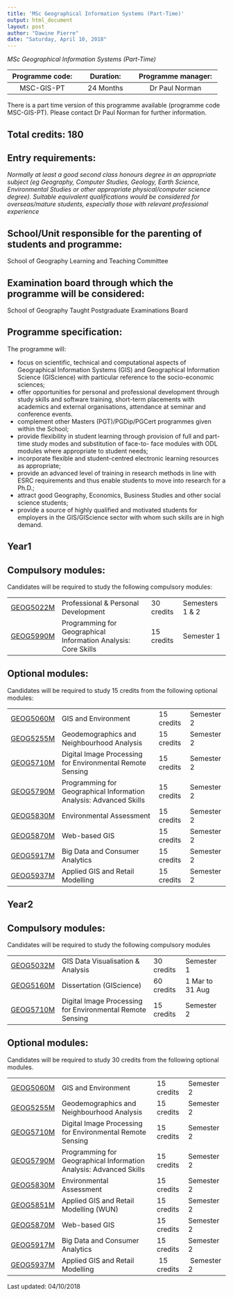 ```yaml
---
title: 'MSc Geographical Information Systems (Part-Time)'
output: html_document
layout: post
author: "Dawine Pierre"
date: "Saturday, April 10, 2018"
---
```


*MSc Geographical Information Systems (Part-Time)*

<table style="width: 484.5px;">
<thead>
<tr>
<th style="width: 157px;"><strong>Programme code:</strong></th>
<th style="width: 123px;"><strong>Duration:</strong></th>
<th style="width: 195.5px;"><strong>Programme manager:</strong></th>
</tr>
</thead>
<tbody>
<tr>
<td style="width: 157px; text-align: center;">MSC-GIS-PT</td>
<td style="width: 123px; text-align: center;">24 Months</td>
<td style="width: 195.5px; text-align: center;">Dr Paul Norman</td>
</tr>
</tbody>
</table>

There is a part time version of this programme available (programme code MSC-GIS-PT). Please contact Dr Paul Norman for further information.

## Total credits: 180
## Entry requirements:
*Normally at least a good second class honours degree in an appropriate subject (eg Geography, Computer Studies, Geology, Earth Science, Environmental Studies or other appropriate physical/computer science degree).
Suitable equivalent qualifications would be considered for overseas/mature students, especially those with relevant professional experience*
<br>

## School/Unit responsible for the parenting of students and programme:
School of Geography Learning and Teaching Committee

## Examination board through which the programme will be considered:
School of Geography Taught Postgraduate Examinations Board

## Programme specification:
The programme will: 
- focus on scientific, technical and computational aspects of Geographical Information Systems (GIS) and Geographical 
Information Science (GIScience) with particular reference to the socio-economic sciences; 
- offer opportunities for personal and professional development through study skills and software training, short-term placements with academics and external organisations, attendance at seminar and conference events.
- complement other Masters (PGT)/PGDip/PGCert programmes given within the School; 
- provide flexibility in student learning through provision of full and part-time study modes and substitution of face-to- 
face modules with ODL modules where appropriate to student needs; 
- incorporate flexible and student-centred electronic learning resources as appropriate; 
- provide an advanced level of training in research methods in line with ESRC requirements and thus enable students to move into research for a Ph.D.; 
- attract good Geography, Economics, Business Studies and other social science students;
- provide a source of highly qualified and motivated students for employers in the GIS/GIScience sector with whom such 
skills are in high demand.

## Year1
## Compulsory modules:

Candidates will be required to study the following compulsory modules:
<table>
<tbody>
<tr>
<td><a href="http://webprod3.leeds.ac.uk/catalogue/dynmodules.asp?Y=201819&amp;F=P&amp;M=GEOG-5022M">GEOG5022M</a></td>
<td>Professional &amp; Personal Development</td>
<td>30 credits</td>
<td>Semesters 1 &amp; 2</td>
</tr>
<tr>
<td><a href="http://webprod3.leeds.ac.uk/catalogue/dynmodules.asp?Y=201819&amp;F=P&amp;M=GEOG-5990M">GEOG5990M</a></td>
<td>Programming for Geographical Information Analysis: Core Skills</td>
<td>15 credits</td>
<td>Semester 1</td>
</tr>
</tbody>
</table>

## Optional modules:

Candidates will be required to study 15 credits from the following optional modules:
<table>
<tbody>
<tr style="height: 2px;">
<td style="height: 2px;"><a href="http://webprod3.leeds.ac.uk/catalogue/dynmodules.asp?Y=201819&amp;F=P&amp;M=GEOG-5060M">GEOG5060M</a></td>
<td style="height: 2px;">GIS and Environment</td>
<td style="height: 2px;">15 credits</td>
<td style="height: 2px;">Semester 2</td>
</tr>
<tr style="height: 10px;">
<td style="height: 10px;"><a href="http://webprod3.leeds.ac.uk/catalogue/dynmodules.asp?Y=201819&amp;F=P&amp;M=GEOG-5255M">GEOG5255M</a></td>
<td style="height: 10px;">Geodemographics and Neighbourhood Analysis</td>
<td style="height: 10px;">15 credits</td>
<td style="height: 10px;">Semester 2</td>
</tr>
<tr style="height: 11px;">
<td style="height: 11px;"><a href="http://webprod3.leeds.ac.uk/catalogue/dynmodules.asp?Y=201819&amp;F=P&amp;M=GEOG-5710M">GEOG5710M</a></td>
<td style="height: 11px;">Digital Image Processing for Environmental Remote Sensing</td>
<td style="height: 11px;">15 credits</td>
<td style="height: 11px;">Semester 2</td>
</tr>
<tr style="height: 4px;">
<td style="height: 4px;"><a href="http://webprod3.leeds.ac.uk/catalogue/dynmodules.asp?Y=201819&amp;F=P&amp;M=GEOG-5790M">GEOG5790M</a></td>
<td style="height: 4px;">Programming for Geographical Information Analysis: Advanced Skills</td>
<td style="height: 4px;">15 credits</td>
<td style="height: 4px;">Semester 2</td>
</tr>
<tr style="height: 16px;">
<td style="height: 16px;"><a href="http://webprod3.leeds.ac.uk/catalogue/dynmodules.asp?Y=201819&amp;F=P&amp;M=GEOG-5830M">GEOG5830M</a></td>
<td style="height: 16px;">Environmental Assessment</td>
<td style="height: 16px;">15 credits</td>
<td style="height: 16px;">Semester 2</td>
</tr>
<tr style="height: 9px;">
<td style="height: 9px;"><a href="http://webprod3.leeds.ac.uk/catalogue/dynmodules.asp?Y=201819&amp;F=P&amp;M=GEOG-5870M">GEOG5870M</a></td>
<td style="height: 9px;">Web-based GIS</td>
<td style="height: 9px;">15 credits</td>
<td style="height: 9px;">Semester 2</td>
</tr>
<tr style="height: 13px;">
<td style="height: 13px;"><a href="http://webprod3.leeds.ac.uk/catalogue/dynmodules.asp?Y=201819&amp;F=P&amp;M=GEOG-5917M">GEOG5917M</a></td>
<td style="height: 13px;">Big Data and Consumer Analytics</td>
<td style="height: 13px;">15 credits</td>
<td style="height: 13px;">Semester 2</td>
</tr>
<tr style="height: 16px;">
<td style="height: 16px;"><a href="http://webprod3.leeds.ac.uk/catalogue/dynmodules.asp?Y=201819&amp;F=P&amp;M=GEOG-5937M">GEOG5937M</a></td>
<td style="height: 16px;">Applied GIS and Retail Modelling</td>
<td style="height: 16px;">15 credits</td>
<td style="height: 16px;">Semester 2</td>
</tr>
</tbody>
</table>

## Year2
## Compulsory modules:

Candidates will be required to study the following compulsory modules

<table>
<tbody>
<tr style="height: 2px;">
<td style="height: 2px;"><a href="http://webprod3.leeds.ac.uk/catalogue/dynmodules.asp?Y=201819&amp;F=P&amp;M=GEOG-5032M">GEOG5032M</a></td>
<td style="height: 2px;">GIS Data Visualisation &amp; Analysis</td>
<td style="height: 2px;">30 credits</td>
<td style="height: 2px;">Semester 1</td>
</tr>
<tr style="height: 10px;">
<td style="height: 10px;"><a href="http://webprod3.leeds.ac.uk/catalogue/dynmodules.asp?Y=201819&amp;F=P&amp;M=GEOG-5160M">GEOG5160M</a></td>
<td style="height: 10px;">Dissertation (GIScience)</td>
<td style="height: 10px;">60 credits</td>
<td style="height: 10px;">1 Mar to 31 Aug</td>
</tr>
<tr style="height: 11px;">
<td style="height: 11px;"><a href="http://webprod3.leeds.ac.uk/catalogue/dynmodules.asp?Y=201819&amp;F=P&amp;M=GEOG-5710M">GEOG5710M</a></td>
<td style="height: 11px;">Digital Image Processing for Environmental Remote Sensing</td>
<td style="height: 11px;">15 credits</td>
<td style="height: 11px;">Semester 2</td>
</tr>
</tbody>
</table>

## Optional modules:
Candidates will be required to study 30 credits from the following optional modules.

<table>
<tbody>
<tr style="height: 2px;">
<td style="height: 2px;"><a href="http://webprod3.leeds.ac.uk/catalogue/dynmodules.asp?Y=201819&amp;F=P&amp;M=GEOG-5060M">GEOG5060M</a></td>
<td style="height: 2px;">GIS and Environment</td>
<td style="height: 2px;">15 credits</td>
<td style="height: 2px;">Semester 2</td>
</tr>
<tr style="height: 10px;">
<td style="height: 10px;"><a href="http://webprod3.leeds.ac.uk/catalogue/dynmodules.asp?Y=201819&amp;F=P&amp;M=GEOG-5255M">GEOG5255M</a></td>
<td style="height: 10px;">Geodemographics and Neighbourhood Analysis</td>
<td style="height: 10px;">15 credits</td>
<td style="height: 10px;">Semester 2</td>
</tr>
<tr style="height: 11px;">
<td style="height: 11px;"><a href="http://webprod3.leeds.ac.uk/catalogue/dynmodules.asp?Y=201819&amp;F=P&amp;M=GEOG-5710M">GEOG5710M</a></td>
<td style="height: 11px;">Digital Image Processing for Environmental Remote Sensing</td>
<td style="height: 11px;">15 credits</td>
<td style="height: 11px;">Semester 2</td>
</tr>
<tr style="height: 4px;">
<td style="height: 4px;"><a href="http://webprod3.leeds.ac.uk/catalogue/dynmodules.asp?Y=201819&amp;F=P&amp;M=GEOG-5790M">GEOG5790M</a></td>
<td style="height: 4px;">Programming for Geographical Information Analysis: Advanced Skills</td>
<td style="height: 4px;">15 credits</td>
<td style="height: 4px;">Semester 2</td>
</tr>
<tr style="height: 16px;">
<td style="height: 16px;"><a href="http://webprod3.leeds.ac.uk/catalogue/dynmodules.asp?Y=201819&amp;F=P&amp;M=GEOG-5830M">GEOG5830M</a></td>
<td style="height: 16px;">Environmental Assessment</td>
<td style="height: 16px;">15 credits</td>
<td style="height: 16px;">Semester 2</td>
</tr>
<tr style="height: 9px;">
<td style="height: 9px;"><a href="http://webprod3.leeds.ac.uk/catalogue/dynmodules.asp?Y=201819&amp;F=P&amp;M=GEOG-5851M">GEOG5851M</a></td>
<td style="height: 9px;">Applied GIS and Retail Modelling (WUN)</td>
<td style="height: 9px;">15 credits</td>
<td style="height: 9px;">Semester 2</td>
</tr>
<tr style="height: 13px;">
<td style="height: 13px;"><a href="http://webprod3.leeds.ac.uk/catalogue/dynmodules.asp?Y=201819&amp;F=P&amp;M=GEOG-5870M">GEOG5870M</a></td>
<td style="height: 13px;">Web-based GIS</td>
<td style="height: 13px;">15 credits</td>
<td style="height: 13px;">Semester 2</td>
</tr>
<tr style="height: 17px;">
<td style="height: 17px;"><a href="http://webprod3.leeds.ac.uk/catalogue/dynmodules.asp?Y=201819&amp;F=P&amp;M=GEOG-5917M">GEOG5917M</a></td>
<td style="height: 17px;">Big Data and Consumer Analytics</td>
<td style="height: 17px;">15 credits</td>
<td style="height: 17px;">Semester 2</td>
</tr>
<tr style="height: 16px;">
<td style="height: 16px;"><a href="http://webprod3.leeds.ac.uk/catalogue/dynmodules.asp?Y=201819&amp;F=P&amp;M=GEOG-5937M">GEOG5937M</a></td>
<td style="height: 16px;">Applied GIS and Retail Modelling</td>
<td style="height: 16px;">&nbsp;15 credits</td>
<td style="height: 16px;">&nbsp;Semester 2</td>
</tr>
</tbody>
</table>

Last updated: 04/10/2018
